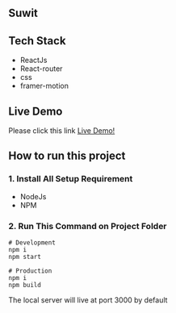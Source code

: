 ## Suwit

## Tech Stack

- ReactJs
- React-router
- css
- framer-motion

## Live Demo

Please click this link [Live Demo!](https://suwit-game.netlify.app/)

## How to run this project

### 1. Install All Setup Requirement

- NodeJs
- NPM

### 2. Run This Command on Project Folder

```
# Development
npm i
npm start

# Production
npm i
npm build
```

The local server will live at port 3000 by default
